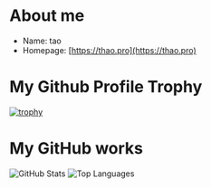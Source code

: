 # About me

- Name: tao
- Homepage: [https://thao.pro](https://thao.pro)

# My Github Profile Trophy

[![trophy](https://github-profile-trophy.vercel.app/?username=thao0108)](https://github.com/thao0108/thao0108)

# My GitHub works

![GitHub Stats](https://github-readme-stats.vercel.app/api?username=thao0108&count_private=true&show_icons=true&theme=buefy)
![Top Languages](https://github-readme-stats.vercel.app/api/top-langs/?username=thao0108&layout=compact&theme=buefy)
